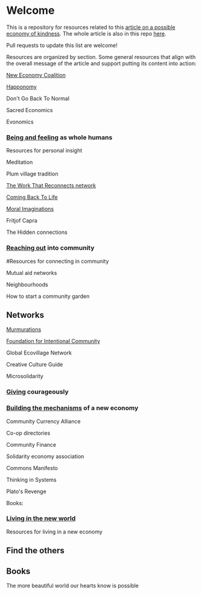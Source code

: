 # Welcome

This is a repository for resources related to this [article on a possible economy of kindness](). The whole article is also in this repo [here](). 

Pull requests to update this list are welcome! 

Resources are organized by section. Some general resources that align with the overall message of the article and support putting its content into action:

[New Economy Coalition](https://neweconomy.net/)

[Happonomy](https://happonomy.org)

Don't Go Back To Normal

Sacred Economics

Evonomics

### [Being and feeling]() as whole humans
Resources for personal insight

Meditation

Plum village tradition

[The Work That Reconnects network](https://workthatreconnects.org)

[Coming Back To Life]()

[Moral Imaginations]() 

Fritjof Capra

The Hidden connections

### [Reaching out]() into community
#Resources for connecting in community

Mutual aid networks

Neighbourhoods

How to start a community garden

## Networks

[Murmurations](https://murmurations.network)

[Foundation for Intentional Community](https://ic.org)

Global Ecovillage Network

Creative Culture Guide

Microsolidarity



### [Giving]() courageously

### [Building the mechanisms]() of a new economy


Community Currency Alliance

Co-op directories

Community Finance

Solidarity economy association

Commons Manifesto

Thinking in Systems

Plato's Revenge

Books:



### [Living in the new world]()

Resources for living in a new economy

## Find the others



## Books
The more beautiful world our hearts know is possible






